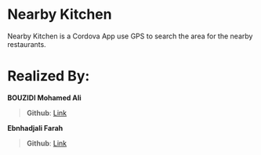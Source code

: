 # Nearby Kitchen

Nearby Kitchen is a Cordova App use GPS to search the area for the nearby restaurants.  


# Realized By:

**BOUZIDI Mohamed Ali**
> **Github**: [Link](https://github.com/MedAliBouzidi)

**Ebnhadjali Farah**
> **Github**: [Link](https://github.com/farah-ebnhadjali)